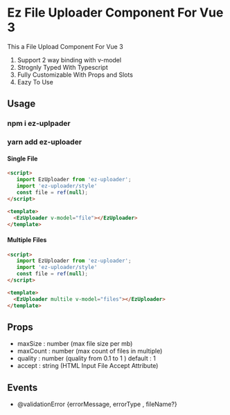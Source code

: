 # Ez File Uploader Component For Vue 3

This a File Upload Component For Vue 3
   1. Support 2 way binding with v-model
   2. Strognly Typed With Typescript
   3. Fully Customizable With Props and Slots
   4. Eazy To Use 

## Usage

### npm i ez-uplpader
### yarn add ez-uploader


#### Single File
```html
<script>
   import EzUploader from 'ez-uploader';
   import 'ez-uploader/style'
   const file = ref(null);
</script>

<template>
  <EzUploader v-model="file"></EzUploader>
</template>
```

#### Multiple Files
```html
<script>
   import EzUploader from 'ez-uploader';
   import 'ez-uploader/style'
   const file = ref(null);
</script>

<template>
  <EzUploader multile v-model="files"></EzUploader>
</template>

```

## Props
- maxSize  :  number  (max file size per mb)
- maxCount  :  number (max count of files in multiple)
- quality  :  number (quality from 0.1 to 1 ) default   :   1
- accept  :  string (HTML Input File Accept Attribute)
## Events
- @validationError {errorMessage, errorType , fileName?}